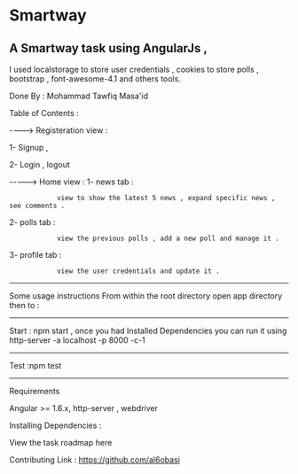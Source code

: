 # Smartway

A Smartway  task using AngularJs , 
------------------------------------


I used localstorage to store user credentials , cookies to store polls , bootstrap , font-awesome-4.1 and others tools.



Done  By : Mohammad Tawfiq Masa'id 

Table of Contents :

----> Registeration view :

1- Signup      ,

2- Login       , logout 

-----> Home view :
1- news tab :
				
				view to show the latest 5 news , expand specific news , see comments .
2- polls tab :
				
				view the previous polls , add a new poll and manage it .
3- profile tab :
				
				view the user credentials and update it .

----------------------------------------------
Some usage instructions
From within the root directory open app directory then to  :

----------------------
Start : npm start , once you had Installed Dependencies   you can run it using   http-server -a localhost -p 8000 -c-1 

----------------------

Test :npm test

----------------------

Requirements

Angular >= 1.6.x,  http-server , webdriver

Installing Dependencies :

 

View the task roadmap here

Contributing
Link : https://github.com/al6obasi
